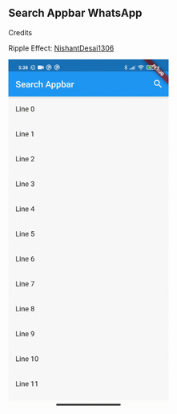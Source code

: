 ## Search Appbar WhatsApp

Credits

Ripple Effect: [NishantDesai1306](https://www.github.com/NishantDesai1306)

<img src="https://raw.githubusercontent.com/gabrielferreir/wpp-searchappbar/master/screenshot.gif" width="320"/>

